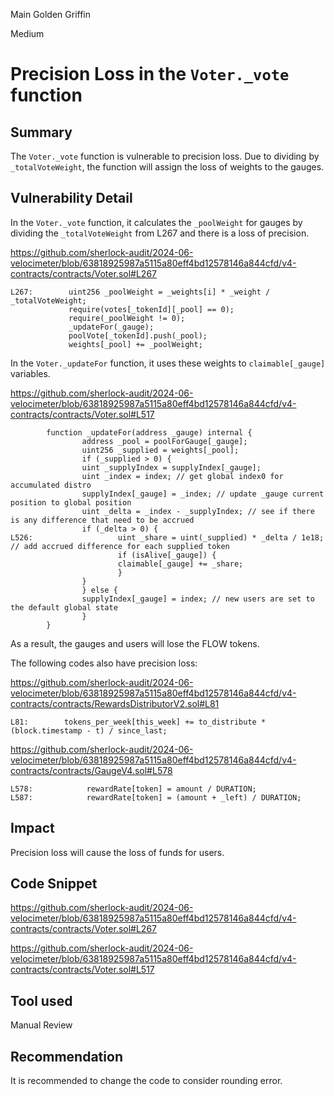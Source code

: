 Main Golden Griffin

Medium

# Precision Loss in the `Voter._vote` function

## Summary

The `Voter._vote` function is vulnerable to precision loss. Due to dividing by `_totalVoteWeight`, the function will assign the loss of weights to the gauges.

## Vulnerability Detail

In the `Voter._vote` function, it calculates the `_poolWeight` for gauges by dividing the `_totalVoteWeight` from L267 and there is a loss of precision.

https://github.com/sherlock-audit/2024-06-velocimeter/blob/63818925987a5115a80eff4bd12578146a844cfd/v4-contracts/contracts/Voter.sol#L267

```solidity
L267:        uint256 _poolWeight = _weights[i] * _weight / _totalVoteWeight;
             require(votes[_tokenId][_pool] == 0);
             require(_poolWeight != 0);
             _updateFor(_gauge);
             poolVote[_tokenId].push(_pool);
             weights[_pool] += _poolWeight;
```

In the `Voter._updateFor` function, it uses these weights to `claimable[_gauge]` variables.

https://github.com/sherlock-audit/2024-06-velocimeter/blob/63818925987a5115a80eff4bd12578146a844cfd/v4-contracts/contracts/Voter.sol#L517

```solidity
        function _updateFor(address _gauge) internal {
                address _pool = poolForGauge[_gauge];
                uint256 _supplied = weights[_pool];
                if (_supplied > 0) {
                uint _supplyIndex = supplyIndex[_gauge];
                uint _index = index; // get global index0 for accumulated distro
                supplyIndex[_gauge] = _index; // update _gauge current position to global position
                uint _delta = _index - _supplyIndex; // see if there is any difference that need to be accrued
                if (_delta > 0) {
L526:                   uint _share = uint(_supplied) * _delta / 1e18; // add accrued difference for each supplied token
                        if (isAlive[_gauge]) {
                        claimable[_gauge] += _share;
                        }
                }
                } else {
                supplyIndex[_gauge] = index; // new users are set to the default global state
                }
        }
```

As a result, the gauges and users will lose the FLOW tokens.

The following codes also have precision loss:

https://github.com/sherlock-audit/2024-06-velocimeter/blob/63818925987a5115a80eff4bd12578146a844cfd/v4-contracts/contracts/RewardsDistributorV2.sol#L81

```solidity
L81:        tokens_per_week[this_week] += to_distribute * (block.timestamp - t) / since_last;
```

https://github.com/sherlock-audit/2024-06-velocimeter/blob/63818925987a5115a80eff4bd12578146a844cfd/v4-contracts/contracts/GaugeV4.sol#L578

```solidity
L578:            rewardRate[token] = amount / DURATION;
L587:            rewardRate[token] = (amount + _left) / DURATION;
```

## Impact

Precision loss will cause the loss of funds for users.

## Code Snippet

https://github.com/sherlock-audit/2024-06-velocimeter/blob/63818925987a5115a80eff4bd12578146a844cfd/v4-contracts/contracts/Voter.sol#L267

https://github.com/sherlock-audit/2024-06-velocimeter/blob/63818925987a5115a80eff4bd12578146a844cfd/v4-contracts/contracts/Voter.sol#L517

## Tool used

Manual Review

## Recommendation

It is recommended to change the code to consider rounding error.